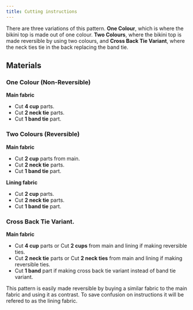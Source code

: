 ```yaml
---
title: Cutting instructions
---
```


There are three variations of this pattern. **One Colour**, which is where the bikini top is made out of one colour. **Two Colours**, where the bikini top is made reversible by using two colours, and **Cross Back Tie Variant**, where the neck ties tie in the back replacing the band tie.

## Materials

### One Colour (Non-Reversible)

**Main fabric**

- Cut **4 cup** parts.
- Cut **2 neck tie** parts.
- Cut **1 band tie** part.

### Two Colours (Reversible)

**Main fabric**

- Cut **2 cup** parts from main.
- Cut **2 neck tie** parts.
- Cut **1 band tie** part.

**Lining fabric**

- Cut **2 cup** parts.
- Cut **2 neck tie** parts.
- Cut **1 band tie** part.

### Cross Back Tie Variant.

**Main fabric**

- Cut **4 cup** parts or Cut **2 cups** from main and lining if making reversible ties.
- Cut **2 neck tie** parts or Cut **2 neck ties** from main and lining if making reversible ties.
- Cut **1 band** part if making cross back tie variant instead of band tie variant.

<Note>

This pattern is easily made reversible by buying a similar fabric to the main fabric and using it as contrast. To save confusion on instructions it will be refered to as the lining fabric.

</Note>
